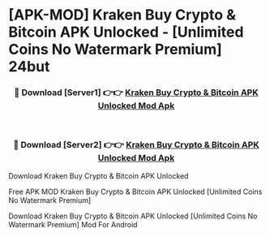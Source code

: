 # [APK-MOD] Kraken  Buy Crypto & Bitcoin APK Unlocked - [Unlimited Coins No Watermark Premium] 24but



<div align="center">
<h3>🔴 Download [Server1] 👉👉 <a href="https://momento.my/?title=Kraken__Buy_Crypto_&_Bitcoin_APK_Unlocked">Kraken  Buy Crypto & Bitcoin APK Unlocked Mod Apk</a></h3><br>

<h3>🔴 Download [Server2] 👉👉 <a href="https://momento.my/?title=Kraken__Buy_Crypto_&_Bitcoin_APK_Unlocked">Kraken  Buy Crypto & Bitcoin APK Unlocked Mod Apk</a></h3>
</div>



Download Kraken  Buy Crypto & Bitcoin APK Unlocked 

Free APK MOD Kraken  Buy Crypto & Bitcoin APK Unlocked [Unlimited Coins No Watermark Premium]

Download Kraken  Buy Crypto & Bitcoin APK Unlocked [Unlimited Coins No Watermark Premium] Mod For Android
